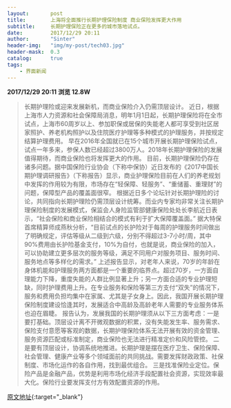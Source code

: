 ```yaml
---
layout:       post
title:        上海将全面推行长期护理保险制度 商业保险发挥更大作用
subtitle:     长期护理保险正在更多的城市落地试点。
date:         2017/12/29 20:11
author:       "Sinter"
header-img:   "img/my-post/tech03.jpg"
header-mask:  0.3
catalog:      true
tags:
    - 界面新闻
---
```


**2017/12/29 20:11**  **浏览 12.8W**

> 长期护理险或迎来发展新机，而商业保险介入仍需顶层设计。
近日，根据上海市人力资源和社会保障局消息，明年1月1日起，长期护理保险将在全市试点，上海市60周岁以上、参加职保或居保的失能老人都可享受到社区居家照护、养老机构照护以及住院医疗护理等多种模式的护理服务，并按规定结算护理费用。
早在2016年全国就已在15个城市开展长期护理保险试点，试点一年多来，参保人数已经超过3800万人。2018年长期护理保险的发展值得期待，而商业保险也将发挥更大的作用。
目前，长期护理保险仍存在诸多问题。据中国保险行业协会（下称中保协）近日发布的《2017中国长期护理调研报告》（下称报告）显示，商业护理保险目前在人们的养老规划中发挥的作用较为有限，市场存在“轻保障、轻服务”、“重储蓄、重理财”的问题，保障型产品的覆盖面很窄。
根据近日多个论坛针对长期护理险的讨论，共同指向长期护理险仍需顶层设计统筹。而业内专家均非常关注长期护理保险制度的发展模式，保监会人身险监管部健康保险处处长李航近日表示，“社会保险和商业保险相结合的模式有利于扩大保障覆盖面。”
据大特保首席精算师成燕秋分析，“目前试点的长护险对于每周的护理服务时间做出了明确规定，评估等级从二级到六级，分别不得超过3-7小时/周，其中90%费用由长护险基金支付，10%为自付，也就是说，商业保险的加入，可以协助建立更多层次的服务等级，满足不同用户对服务项目、服务时间、服务地点等多样化的需求。”
上述报告显示，对老年人来说，70岁的年龄在身体机能和护理服务两方面都是一个重要的临界点。超过70岁，一方面自理能力下降，重度失能的人群比例显著上升；另一方面合适的专业护理短缺，同时护理费用上升。在专业服务和保险等第三方支付“双失”的情况下，服务和费用负担均集中在家属、尤其是子女身上。因此，我国开展长期护理保险制度建设恰逢其时，发展适合中高龄及高龄老年人需要的专业服务体系也迫在眉睫。
报告认为，发展我国的长期护理须从以下三方面考虑：一是要打基础。顶层设计离不开微观数据的积累，没有失能发生率、服务需求、保险支付意愿等客观的数据，长期护理保险体系无法开展有效的资金管理、服务资源匹配或标准制定，商业保险也无法进行精准定价和风险管控。
二是要有顶层设计，协调系统地推进。长期护理是摆在医疗卫生、保险保障、社会管理、健康产业等多个领域面前的共同挑战。需要发挥财政政策、社保制度、市场化运作的各自作用，找到最优组合。
三是找准保险业定位。保险产品是金融产品，优势是利用市场化经济手段配置社会资源，实现效率最大化。保险行业要发挥支付方有效配置资源的作用。


[原文地址](http://www.jiemian.com/article/1850834.html){:target="_blank"}


